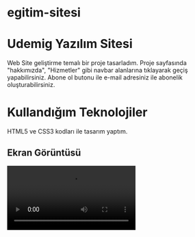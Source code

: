 # egitim-sitesi
<h1> Udemig Yazılım Sitesi </h1>

Web Site geliştirme temalı bir proje tasarladım.
Proje sayfasında "hakkımızda", "Hizmetler" gibi navbar alanlarına tıklayarak geçiş yapabilirsiniz.
Abone ol butonu ile e-mail adresiniz ile abonelik oluşturabilirsiniz. 

<h1> Kullandığım Teknolojiler </h1>
HTML5 ve CSS3 kodları ile tasarım yaptım.

<h2> Ekran Görüntüsü </h2>

![](Udemig%20Software%20-%20Google%20Chrome%202023-09-15%2020-49-51.mp4)
